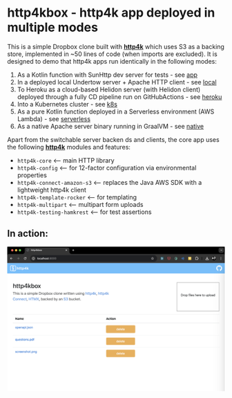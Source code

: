 # http4kbox - http4k app deployed in multiple modes

This is a simple Dropbox clone built with [**http4k**](https://http4k.org) which uses S3 as a backing store, implemented
in ~50 lines of code (when imports are excluded). It is designed to demo that http4k apps run identically in the
following modes:

1. As a Kotlin function with SunHttp dev server for tests - see [app](./app)
1. In a deployed local Undertow server + Apache HTTP client - see [local](./local)
1. To Heroku as a cloud-based Helidon server (with Helidon client) deployed through a fully CD pipeline run on GitHubActions -
   see [heroku](./heroku-app)
1. Into a Kubernetes cluster - see [k8s](./k8s)
1. As a pure Kotlin function deployed in a Serverless environment (AWS Lambda) - see [serverless](./serverless)
1. As a native Apache server binary running in GraalVM - see [native](./native)

Apart from the switchable server backen   ds and clients, the core app uses the following [**http4k**](https://http4k.org)
modules and features:

- `http4k-core` <-- main HTTP library
- `http4k-config` <-- for 12-factor configuration via environmental properties
- `http4k-connect-amazon-s3` <-- replaces the Java AWS SDK with a lightweight http4k client
- `http4k-template-rocker` <-- for templating
- `http4k-multipart` <-- multipart form uploads
- `http4k-testing-hamkrest` <-- for test assertions

## In action:

<img src="image.png"/>
